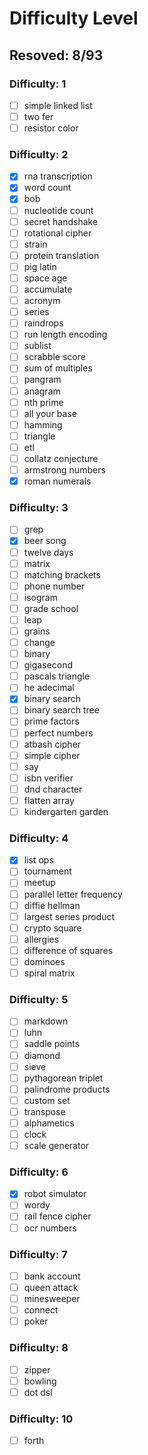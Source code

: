 # Difficulty Level

## Resoved: 8/93

### Difficulty: 1

* [ ]   simple linked list
* [ ]   two fer
* [ ]   resistor color

### Difficulty: 2

* [X]   rna transcription
* [X]   word count
* [X]   bob
* [ ]   nucleotide count
* [ ]   secret handshake
* [ ]   rotational cipher
* [ ]   strain
* [ ]   protein translation
* [ ]   pig latin
* [ ]   space age
* [ ]   accumulate
* [ ]   acronym
* [ ]   series
* [ ]   raindrops
* [ ]   run length encoding
* [ ]   sublist
* [ ]   scrabble score
* [ ]   sum of multiples
* [ ]   pangram
* [ ]   anagram
* [ ]   nth prime
* [ ]   all your base
* [ ]   hamming
* [ ]   triangle
* [ ]   etl
* [ ]   collatz conjecture
* [ ]   armstrong numbers  
* [X]   roman numerals

### Difficulty: 3

* [ ]   grep  
* [X]   beer song
* [ ]   twelve days
* [ ]   matrix
* [ ]   matching brackets
* [ ]   phone number
* [ ]   isogram
* [ ]   grade school
* [ ]   leap
* [ ]   grains
* [ ]   change
* [ ]   binary
* [ ]   gigasecond
* [ ]   pascals triangle  
* [ ]   he adecimal
* [X]   binary search
* [ ]   binary search tree
* [ ]   prime factors
* [ ]   perfect numbers
* [ ]   atbash cipher  
* [ ]   simple cipher  
* [ ]   say
* [ ]   isbn verifier
* [ ]   dnd character
* [ ]   flatten array
* [ ]   kindergarten garden
  
### Difficulty: 4

* [X]   list ops
* [ ]   tournament
* [ ]   meetup
* [ ]   parallel letter frequency
* [ ]   diffie hellman
* [ ]   largest series product  
* [ ]   crypto square  
* [ ]   allergies  
* [ ]   difference of squares  
* [ ]   dominoes  
* [ ]   spiral matrix

### Difficulty: 5

* [ ]   markdown
* [ ]   luhn
* [ ]   saddle points  
* [ ]   diamond
* [ ]   sieve  
* [ ]   pythagorean triplet  
* [ ]   palindrome products
* [ ]   custom set  
* [ ]   transpose
* [ ]   alphametics  
* [ ]   clock  
* [ ]   scale generator

### Difficulty: 6

* [X]   robot simulator
* [ ]   wordy  
* [ ]   rail fence cipher
* [ ]   ocr numbers

### Difficulty: 7

* [ ]   bank account
* [ ]   queen attack  
* [ ]   minesweeper  
* [ ]   connect  
* [ ]   poker  

### Difficulty: 8

* [ ]   zipper
* [ ]   bowling  
* [ ]   dot dsl  

### Difficulty: 10

* [ ]   forth
  